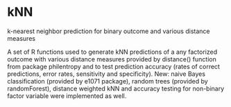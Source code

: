 # kNN
k-nearest neighbor prediction for binary outcome and various distance measures

A set of R functions used to generate kNN predictions of a any factorized outcome with various distance measures provided by distance() function from package philentropy and to test prediction accuracy (rates of correct predictions, error rates, sensitivity and specificity). New: naive Bayes classification (provided by e1071 package), random trees (provided by randomForest), distance weighted kNN and accuracy testing for non-binary factor variable were implemented as well.
